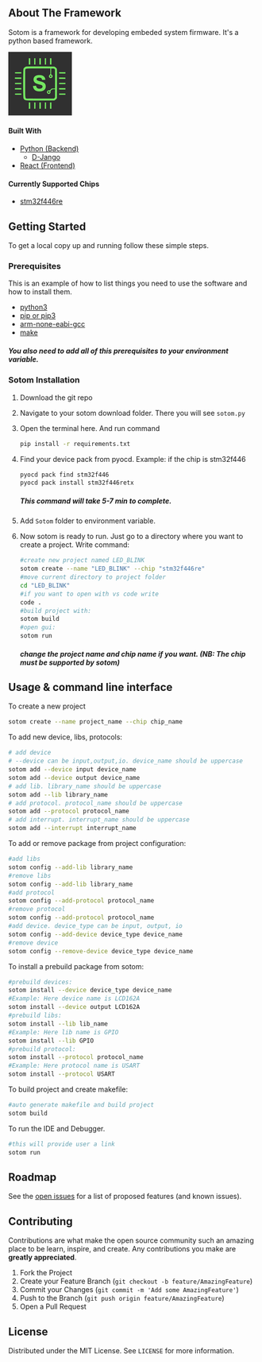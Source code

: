 <!-- ABOUT THE PROJECT -->

## About The Framework

Sotom is a framework for developing embeded system firmware. It's a python based framework.

![alt text](static/sotom_logo_128x128.jpg)

#### Built With

- [Python (Backend)](https://www.python.org/)
    - [D-Jango](https://www.djangoproject.com/)
- [React (Frontend)](https://reactjs.org/)

#### Currently Supported Chips

- [stm32f446re]()

<!-- GETTING STARTED -->

## Getting Started

To get a local copy up and running follow these simple steps.

### Prerequisites

This is an example of how to list things you need to use the software and how to install them.

- [python3](https://www.python.org/downloads/)
- [pip or pip3]()
- [arm-none-eabi-gcc](https://developer.arm.com/downloads/-/gnu-rm)
- [make](http://gnuwin32.sourceforge.net/packages/make.htm)


##### You also need to add all of this prerequisites to your environment variable.


### Sotom Installation

1.  Download the git repo

2.  Navigate to your sotom download folder. There you will see `sotom.py`

3.  Open the terminal here. And run command
    ```sh
    pip install -r requirements.txt
    ```
3.  Find your device pack from pyocd. Example: if the chip is stm32f446
    ```sh
    pyocd pack find stm32f446
    pyocd pack install stm32f446retx
    ```
    ##### This command will take 5-7 min to complete.
4.  Add `Sotom` folder to environment variable.

6.  Now sotom is ready to run. Just go to a directory where you want to  create a project. Write command:
    ```sh
    #create new project named LED_BLINK
    sotom create --name "LED_BLINK" --chip "stm32f446re"
    #move current directory to project folder
    cd "LED_BLINK"
    #if you want to open with vs code write
    code .
    #build project with:
    sotom build
    #open gui:
    sotom run
    ```
    ##### change the project name and chip name if you want. (NB: The chip must be supported by sotom)
<!-- USAGE EXAMPLES -->

## Usage & command line interface

To create a new project
```sh
sotom create --name project_name --chip chip_name
```
To add new device, libs, protocols:
```sh
# add device
# --device can be input,output,io. device_name should be uppercase
sotom add --device input device_name
sotom add --device output device_name
# add lib. library_name should be uppercase
sotom add --lib library_name
# add protocol. protocol_name should be uppercase
sotom add --protocol protocol_name
# add interrupt. interrupt_name should be uppercase
sotom add --interrupt interrupt_name
```
To add or remove package from project configuration:
```sh
#add libs
sotom config --add-lib library_name
#remove libs
sotom config --add-lib library_name
#add protocol
sotom config --add-protocol protocol_name
#remove protocol
sotom config --add-protocol protocol_name
#add device. device_type can be input, output, io
sotom config --add-device device_type device_name
#remove device
sotom config --remove-device device_type device_name
```
To install a prebuild package from sotom:
```sh
#prebuild devices: 
sotom install --device device_type device_name
#Example: Here device name is LCD162A
sotom install --device output LCD162A
#prebuild libs: 
sotom install --lib lib_name
#Example: Here lib name is GPIO
sotom install --lib GPIO
#prebuild protocol: 
sotom install --protocol protocol_name
#Example: Here protocol name is USART
sotom install --protocol USART
```
To build project and create makefile:
```sh
#auto generate makefile and build project 
sotom build
```
To run the IDE and Debugger.
```sh
#this will provide user a link
sotom run
```
<!-- ROADMAP -->

## Roadmap

See the [open issues](https://github.com/sislamrafi/sotom/issues) for a list of proposed features (and known issues).

<!-- CONTRIBUTING -->

## Contributing

Contributions are what make the open source community such an amazing place to be learn, inspire, and create. Any contributions you make are **greatly appreciated**.

1. Fork the Project
2. Create your Feature Branch (`git checkout -b feature/AmazingFeature`)
3. Commit your Changes (`git commit -m 'Add some AmazingFeature'`)
4. Push to the Branch (`git push origin feature/AmazingFeature`)
5. Open a Pull Request

<!-- LICENSE -->

## License

Distributed under the MIT License. See `LICENSE` for more information.

<!-- CONTACT -->

<!-- ## Contact

S Islam Rafi - [sislamrafi333@gmail.com](https://www.facebook.com/sislam.rafi/) - email

Project Link: [https://github.com/sislamrafi/webartisan](https://github.com/sislamrafi/webartisan) -->

<!-- ACKNOWLEDGEMENTS -->
